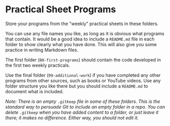 # Practical Sheet Programs

Store your programs from the "weekly" practical sheets in these folders.

You can use any file names you like, as long as it is obvious what programs that contain. It would be a good idea to include a ``README.md`` file in each folder to show clearly what you have done. This will also give you some practice in writing Markdown files.

The first folder (``00-first-programs``) should contain the code developed in the first two weekly practicals.

Use the final folder (``99-additional-work``) if you have completed any other programs from other sources, such as books or YouTube videos. Use any folder structure you like there but you should include a ``README.md`` to document what is included.

*Note: There is an empty ``.gitkeep`` file in some of these folders. This is the standard way to persuade Git to include an empty folder in a repo. You can delete ``.gitkeep`` when you have added content to a folder, or just leave it there; it makes no difference. Either way, you should not edit it.*
